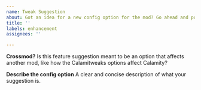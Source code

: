 ```yaml
---
name: Tweak Suggestion
about: Got an idea for a new config option for the mod? Go ahead and post it here!
title: ''
labels: enhancement
assignees: ''

---
```


**Crossmod?**
Is this feature suggestion meant to be an option that affects another mod, like how the Calamitweaks options affect Calamity?

**Describe the config option**
A clear and concise description of what your suggestion is.
